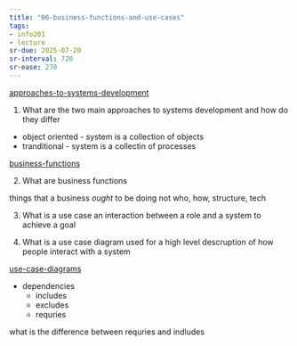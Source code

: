 ```yaml
---
title: "06-business-functions-and-use-cases"
tags: 
- info201 
- lecture
sr-due: 2025-07-20
sr-interval: 720
sr-ease: 270
---
```


[approaches-to-systems-development](notes/approaches-to-systems-development.md)

1. What are the two main approaches to systems development and how do they differ

- object oriented - system is a collection of objects
- tranditional - system is a collectin of processes

[business-functions](notes/business-functions.md)

2. What are business functions

things that a business *ought* to be doing not who, how, structure, tech

3. What is a use case
an interaction between a role and a system to achieve a goal

4. What is a use case diagram used for
a high level descruption of how people interact with a system

[use-case-diagrams](notes/use-case-diagrams.md)

- dependencies
	- includes
	- excludes
	- requries

what is the difference between requries and indludes
